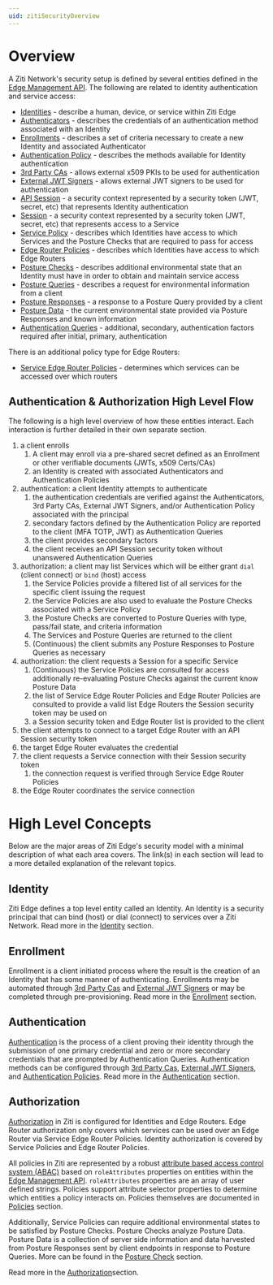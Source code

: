 ```yaml
---
uid: zitiSecurityOverview
---
```


# Overview

A Ziti Network's security setup is defined by several entities defined in the [Edge Management API](../api/rest/edge-apis#edge-management-api). The following
are related to identity authentication and service access:

- [Identities](#identity) - describe a human, device, or service within Ziti Edge
- [Authenticators](./authentication/auth#authenticators) - describes the credentials of an authentication method associated with an Identity
- [Enrollments](enrollment) - describes a set of criteria necessary to create a new Identity and associated Authenticator
- [Authentication Policy](./authentication/authentication-policies) - describes the methods available for Identity authentication
- [3rd Party CAs](./authentication/third-party-cas) - allows external x509 PKIs to be used for authentication
- [External JWT Signers](./authentication/external-jwt-signers) - allows external JWT signers to be used for authentication
- [API Session](sessions) - a security context represented by a security token (JWT, secret, etc) that represents
  Identity authentication
- [Session](sessions) - a security context represented by a security token (JWT, secret, etc) that represents access
  to a Service
- [Service Policy](./authorization/policies/overview) - describes which Identities have access to which Services and the Posture Checks that are required to
  pass for access
- [Edge Router Policies](./authorization/policies/overview)  - describes which Identities have access to which Edge Routers
- [Posture Checks](./authorization/posture-checks) - describes additional environmental state that an Identity must have in order to obtain and maintain
  service access
- [Posture Queries](./authorization/posture-checks#posture-data) - describes a request for environmental information from a client
- [Posture Responses](./authorization/posture-checks#posture-data) - a response to a Posture Query provided by a client
- [Posture Data](./authorization/posture-checks#posture-data) - the current environmental state provided via Posture Responses and known information
- [Authentication Queries](./authentication/auth#authentication-queries) - additional, secondary, authentication factors required after initial, primary, authentication

There is an additional policy type for Edge Routers:

- [Service Edge Router Policies](./authorization/policies/overview) - determines which services can be accessed over which routers

## Authentication & Authorization High Level Flow

The following is a high level overview of how these entities interact. Each interaction is further detailed in their
own separate section.

1. a client enrolls
   1. A client may enroll via a pre-shared secret defined as an Enrollment or other verifiable documents (JWTs, x509
        Certs/CAs)
   2. an Identity is created with associated Authenticators and Authentication Policies
2. authentication: a client Identity attempts to authenticate
    1. the authentication credentials are verified against the Authenticators, 3rd Party CAs, External JWT Signers,
       and/or Authentication Policy associated with the principal
    2. secondary factors defined by the Authentication Policy are reported to the client (MFA TOTP, JWT) as Authentication Queries
    3. the client provides secondary factors
    4. the client receives an API Session security token without unanswered Authentication Queries
3. authorization: a client may list Services which will be either grant `dial` (client connect) or `bind` (host) access
    1. the Service Policies provide a filtered list of all services for the specific client issuing the request
    2. the Service Policies are also used to evaluate the Posture Checks associated with a Service Policy
    3. the Posture Checks are converted to Posture Queries with type, pass/fail state, and criteria information
    4. The Services and Posture Queries are returned to the client 
    5. (Continuous) the client submits any Posture Responses to Posture Queries as necessary
4. authorization: the client requests a Session for a specific Service
    1. (Continuous) the Service Policies are consulted for access additionally re-evaluating Posture Checks against the
       current know Posture Data
    2. the list of Service Edge Router Policies and Edge Router Policies are consulted to provide a valid list Edge
       Routers the Session security token may be used on
    3. a Session security token and Edge Router list is provided to the client
5. the client attempts to connect to a target Edge Router with an API Session security token
6. the target Edge Router evaluates the credential
7. the client requests a Service connection with their Session security token
    1. the connection request is verified through Service Edge Router Policies
8. the Edge Router coordinates the service connection

# High Level Concepts

Below are the major areas of Ziti Edge's security model with a minimal description of what each area covers. The link(s)
in each section will lead to a more detailed explanation of the relevant topics.

## Identity

Ziti Edge defines a top level entity called an Identity. An Identity is a security principal that can bind (host) or 
dial (connect) to services over a Ziti Network. Read more in the [Identity](./authentication/identities) section.

## Enrollment

Enrollment is a client initiated process where the result is the creation of an Identity that has some manner
of authenticating. Enrollments may be automated through [3rd Party Cas](./authentication/third-party-cas) and 
[External JWT Signers](./authentication/external-jwt-signers)  or may be completed through pre-provisioning. Read more in the 
[Enrollment](enrollment) section.

## Authentication

[Authentication](./authentication/auth) is the process of a client proving their identity through the submission of one primary credential
and zero or more secondary credentials that are prompted by Authentication Queries. Authentication methods can be
configured through [3rd Party Cas](./authentication/third-party-cas), [External JWT Signers](./authentication/external-jwt-signers),
and [Authentication Policies](./authentication/authentication-policies). Read more in the
[Authentication](./authentication/auth) section.

## Authorization

[Authorization](./authorization/auth) in Ziti is configured for Identities and Edge Routers. Edge Router authorization only covers which
services can be used over an Edge Router via Service Edge Router Policies. Identity authorization is covered by Service
Policies and Edge Router Policies.

All policies in Ziti are represented by a robust [attribute based access control system (ABAC)](https://en.wikipedia.org/wiki/Attribute-based_access_control) based on `roleAttributes`
properties on entities within the [Edge Management API](../api/rest/edge-apis#edge-management-api). `roleAttributes` properties are an array of user defined strings.
Policies support attribute selector properties to determine which entities a policy interacts on. Policies themselves
are documented in [Policies](./authorization/policies/overview) section.

Additionally, Service Policies can require additional environmental states to be satisfied by Posture Checks.
Posture Checks analyze Posture Data. Posture Data is a collection of server side information and data harvested from
Posture Responses sent by client endpoints in response to Posture Queries. More can be found in
the [Posture Check](./authorization/posture-checks)
section.

Read more in the [Authorization](./authorization/auth)section.
